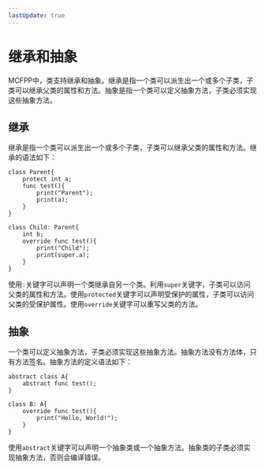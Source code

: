 ```yaml
---
lastUpdate: true
---
```


# 继承和抽象

MCFPP中，类支持继承和抽象。继承是指一个类可以派生出一个或多个子类，子类可以继承父类的属性和方法。抽象是指一个类可以定义抽象方法，子类必须实现这些抽象方法。

## 继承

继承是指一个类可以派生出一个或多个子类，子类可以继承父类的属性和方法。继承的语法如下：

```mcfpp
class Parent{
    protect int a;
    func test(){
        print("Parent");
        print(a);
    }
}

class Child: Parent{
    int b;
    override func test(){
        print("Child");
        print(super.a);
    }
}
```

使用`:`关键字可以声明一个类继承自另一个类。利用`super`关键字，子类可以访问父类的属性和方法。使用`protected`关键字可以声明受保护的属性，子类可以访问父类的受保护属性。使用`override`关键字可以重写父类的方法。

## 抽象

一个类可以定义抽象方法，子类必须实现这些抽象方法。抽象方法没有方法体，只有方法签名。抽象方法的定义语法如下：

```mcfpp
abstract class A{
    abstract func test();
}

class B: A{
    override func test(){
        print("Hello, World!");
    }
}
```

使用`abstract`关键字可以声明一个抽象类或一个抽象方法。抽象类的子类必须实现抽象方法，否则会编译错误。